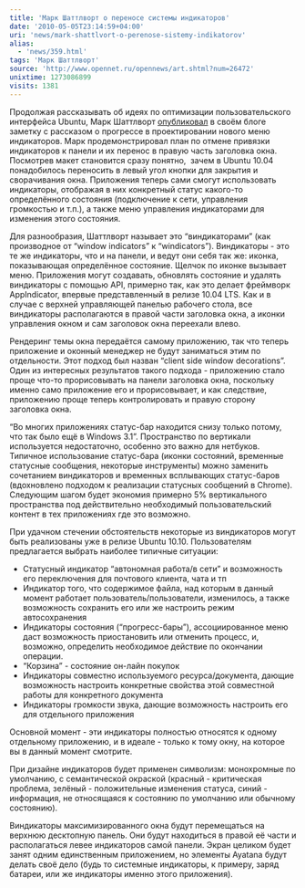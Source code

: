 ```yaml
---
title: 'Марк Шаттлворт о переносе системы индикаторов'
date: '2010-05-05T23:14:59+04:00'
uri: 'news/mark-shattlvort-o-perenose-sistemy-indikatorov'
alias: 
  - 'news/359.html'
tags: 'Марк Шаттлворт'
source: 'http://www.opennet.ru/opennews/art.shtml?num=26472'
unixtime: 1273086899
visits: 1381
---
```

Продолжая рассказывать об идеях по оптимизации пользовательского интерфейса Ubuntu, Марк Шаттлворт [опубликовал](http://www.markshuttleworth.com/archives/333) в своём блоге заметку с рассказом о прогрессе в проектировании нового меню индикаторов. Марк продемонстрировал план по отмене привязки индикаторов к панели и их перенос в правую часть заголовка окна. Посмотрев макет становится сразу понятно,  зачем в Ubuntu 10.04 понадобилось переносить в левый угол кнопки для закрытия и сворачивания окна. Приложения теперь сами смогут использовать индикаторы, отображая в них конкретный статус какого-то определённого состояния (подключение к сети, управления громкостью и т.п.), а также меню управления индикаторами для изменения этого состояния.

Для разнообразия, Шаттлворт называет это “виндикаторами” (как производное от “window indicators” к “windicators”). Виндикаторы - это те же индикаторы, что и на панели, и ведут они себя так же: иконка, показывающая определённое состояние. Щелчок по иконке вызывает меню. Приложения могут создавать, обновлять состояние и удалять виндикаторы с помощью API, примерно так, как это делает фреймворк AppIndicator, впервые представленный в релизе 10.04 LTS. Как и в случае с верхней управляющей панелью рабочего стола, все виндикаторы располагаются в правой части заголовка окна, а иконки управления окном и сам заголовок окна переехали влево.

Рендеринг темы окна передаётся самому приложению, так что теперь приложение и оконный менеджер не будут заниматься этим по отдельности. Этот подход был назван “client side window decorations”. Один из интересных результатов такого подхода - приложению стало проще что-то прорисовывать на панели заголовка окна, поскольку именно само приложение его и прорисовывает, и как следствие, приложению проще теперь контролировать и правую сторону заголовка окна.

“Во многих приложениях статус-бар находится снизу только потому, что так было ещё в Windows 3.1”. Пространство по вертикали используется недостаточно, особенно это важно для нетбуков. Типичное использование статус-бара (иконки состояний, временные статусные сообщения, некоторые инструменты) можно заменить сочетанием виндикаторов и временных всплывающих статус-баров (вдохновлено подходом к реализации статусных сообщений в Chrome). Следующим шагом будет экономия примерно 5% вертикального пространства под действительно необходимый пользовательский контент в тех приложениях где это возможно.

При удачном стечении обстоятельств некоторые из виндикаторов могут быть реализованы уже в релизе Ubuntu 10.10. Пользователям предлагается выбрать наиболее типичные ситуации:

*   Статусный индикатор “автономная работа/в сети” и возможность его переключения для почтового клиента, чата и тп
*   Индикатор того, что содержимое файла, над которым в данный момент работает пользователь/пользователи, изменилось, а также возможность сохранить его или же настроить режим автосохранения
*   Индикаторы состояния (“прогресс-бары”), ассоциированное меню даст возможность приостановить или отменить процесс, и, возможно, определить необходимое действие по окончании операции.
*   “Корзина” - состояние он-лайн покупок
*   Индикаторы совместно используемого ресурса/документа, дающие возможность настроить конкретные свойства этой совместной работы для конкретного документа
*   Индикаторы громкости звука, дающие возможность настроить его для отдельного приложения

Основной момент - эти индикаторы полностью относятся к одному отдельному приложению, и в идеале - только к тому окну, на которое вы в данный момент смотрите.

При дизайне индикаторов будет применен символизм: монохромные по умолчанию, с семантической окраской (красный - критическая проблема, зелёный - положительные изменения статуса, синий - информация, не относящаяся к состоянию по умолчанию или обычному состоянию).

Виндикаторы максимизированного окна будут перемещаться на верхнюю десктопную панель. Они будут находиться в правой её части и располагаться левее индикаторов самой панели. Экран целиком будет занят одним единственным приложением, но элементы Ayatana будут делать своё дело (будь то системные индикаторы, к примеру, заряд батареи, или же индикаторы именно этого приложения).
